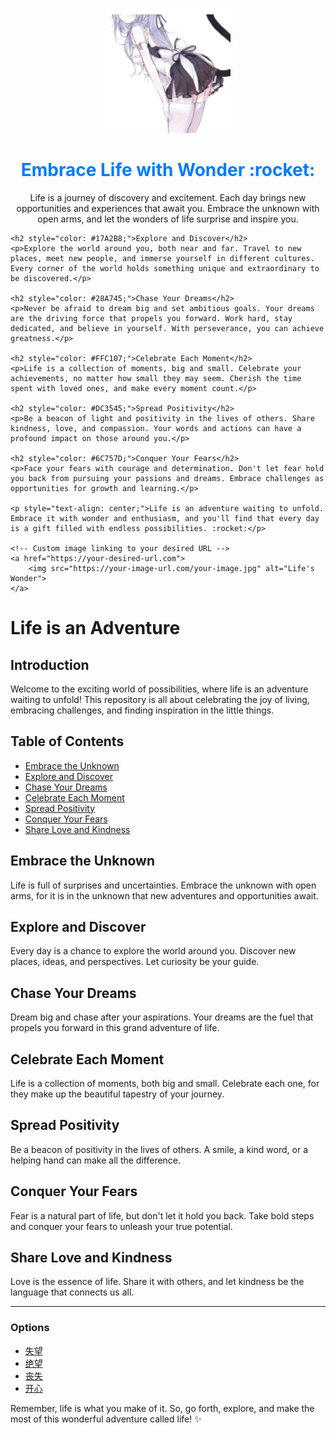 <p align="center">
  <img src="https://raw.githubusercontent.com/Yu9191/-/main/nv2.png" alt="https://raw.githubusercontent.com/Yu9191/-/main/nv2.png" width="200" height="200">
</p>


<!DOCTYPE html>
<html>
<head>
    <title>Embrace Life with Wonder</title>
</head>
<body>
    <h1 style="text-align: center; color: #007BFF;">Embrace Life with Wonder :rocket:</h1>
    <p style="text-align: center;">Life is a journey of discovery and excitement. Each day brings new opportunities and experiences that await you. Embrace the unknown with open arms, and let the wonders of life surprise and inspire you.</p>
    
    <h2 style="color: #17A2B8;">Explore and Discover</h2>
    <p>Explore the world around you, both near and far. Travel to new places, meet new people, and immerse yourself in different cultures. Every corner of the world holds something unique and extraordinary to be discovered.</p>
    
    <h2 style="color: #28A745;">Chase Your Dreams</h2>
    <p>Never be afraid to dream big and set ambitious goals. Your dreams are the driving force that propels you forward. Work hard, stay dedicated, and believe in yourself. With perseverance, you can achieve greatness.</p>
    
    <h2 style="color: #FFC107;">Celebrate Each Moment</h2>
    <p>Life is a collection of moments, big and small. Celebrate your achievements, no matter how small they may seem. Cherish the time spent with loved ones, and make every moment count.</p>
    
    <h2 style="color: #DC3545;">Spread Positivity</h2>
    <p>Be a beacon of light and positivity in the lives of others. Share kindness, love, and compassion. Your words and actions can have a profound impact on those around you.</p>
    
    <h2 style="color: #6C757D;">Conquer Your Fears</h2>
    <p>Face your fears with courage and determination. Don't let fear hold you back from pursuing your passions and dreams. Embrace challenges as opportunities for growth and learning.</p>
    
    <p style="text-align: center;">Life is an adventure waiting to unfold. Embrace it with wonder and enthusiasm, and you'll find that every day is a gift filled with endless possibilities. :rocket:</p>
    
    <!-- Custom image linking to your desired URL -->
    <a href="https://your-desired-url.com">
        <img src="https://your-image-url.com/your-image.jpg" alt="Life's Wonder">
    </a>
</body>
</html>


# Life is an Adventure 


## Introduction

Welcome to the exciting world of possibilities, where life is an adventure waiting to unfold! This repository is all about celebrating the joy of living, embracing challenges, and finding inspiration in the little things.

## Table of Contents

- [Embrace the Unknown](#embrace-the-unknown)
- [Explore and Discover](#explore-and-discover)
- [Chase Your Dreams](#chase-your-dreams)
- [Celebrate Each Moment](#celebrate-each-moment)
- [Spread Positivity](#spread-positivity)
- [Conquer Your Fears](#conquer-your-fears)
- [Share Love and Kindness](#share-love-and-kindness)

## Embrace the Unknown

Life is full of surprises and uncertainties. Embrace the unknown with open arms, for it is in the unknown that new adventures and opportunities await.

## Explore and Discover

Every day is a chance to explore the world around you. Discover new places, ideas, and perspectives. Let curiosity be your guide.

## Chase Your Dreams

Dream big and chase after your aspirations. Your dreams are the fuel that propels you forward in this grand adventure of life.

## Celebrate Each Moment

Life is a collection of moments, both big and small. Celebrate each one, for they make up the beautiful tapestry of your journey.

## Spread Positivity

Be a beacon of positivity in the lives of others. A smile, a kind word, or a helping hand can make all the difference.

## Conquer Your Fears

Fear is a natural part of life, but don't let it hold you back. Take bold steps and conquer your fears to unleash your true potential.

## Share Love and Kindness

Love is the essence of life. Share it with others, and let kindness be the language that connects us all.

---

### Options

- [失望](https://m.baidu.com/bh/m/detail/ar_3665433856171636043)
- [绝望](https://m.baidu.com/bh/m/detail/qr_12095809411437175635)
- [丧失](https://fengyl.nxu.edu.cn/info/1015/6163.htm)
- [开心](https://91porny.com/video/category/top-list)

Remember, life is what you make of it. So, go forth, explore, and make the most of this wonderful adventure called life! :sparkles:
